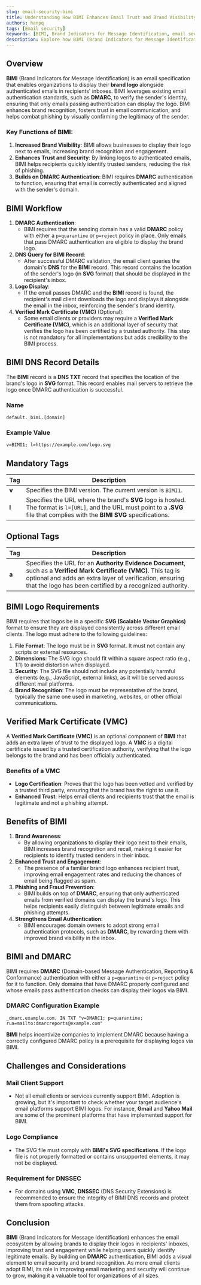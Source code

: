 ```yaml
---
slug: email-security-bimi
title: Understanding How BIMI Enhances Email Trust and Brand Visibility
authors: hanpq
tags: [Email security]
keywords: [BIMI, Brand Indicators for Message Identification, email security, DMARC, email authentication, brand visibility, phishing prevention, VMC, Verified Mark Certificate, email logo, email marketing, email trust, DNSSEC]
description: Explore how BIMI (Brand Indicators for Message Identification) empowers organizations to display their logos next to authenticated emails, increasing brand visibility and trust. Learn how BIMI works with DMARC to combat phishing and improve email engagement by visually confirming sender legitimacy.
---
```


<div class="fb-share-button"
data-href="https://getps.dev/blog/email-security-bimi"
data-layout="button"
data-size="small">
</div>

## **Overview**

**BIMI** (Brand Indicators for Message Identification) is an email specification that enables organizations to display their **brand logo** alongside authenticated emails in recipients' inboxes. BIMI leverages existing email authentication standards, such as **DMARC**, to verify the sender's identity, ensuring that only emails passing authentication can display the logo. BIMI enhances brand recognition, fosters trust in email communication, and helps combat phishing by visually confirming the legitimacy of the sender.

### **Key Functions of BIMI:**

1. **Increased Brand Visibility**: BIMI allows businesses to display their logo next to emails, increasing brand recognition and engagement.
2. **Enhances Trust and Security**: By linking logos to authenticated emails, BIMI helps recipients quickly identify trusted senders, reducing the risk of phishing.
3. **Builds on DMARC Authentication**: BIMI requires **DMARC** authentication to function, ensuring that email is correctly authenticated and aligned with the sender's domain.

## **BIMI Workflow**

1. **DMARC Authentication**:
   * BIMI requires that the sending domain has a valid **DMARC** policy with either a `p=quarantine` or `p=reject` policy in place. Only emails that pass DMARC authentication are eligible to display the brand logo.
2. **DNS Query for BIMI Record**:
   * After successful DMARC validation, the email client queries the domain's **DNS** for the **BIMI** record. This record contains the location of the sender's logo (in **SVG** format) that should be displayed in the recipient's inbox.
3. **Logo Display**:
   * If the email passes DMARC and the **BIMI** record is found, the recipient's mail client downloads the logo and displays it alongside the email in the inbox, reinforcing the sender's brand identity.
4. **Verified Mark Certificate (VMC)** (Optional):
   * Some email clients or providers may require a **Verified Mark Certificate (VMC)**, which is an additional layer of security that verifies the logo has been certified by a trusted authority. This step is not mandatory for all implementations but adds credibility to the BIMI process.

## **BIMI DNS Record Details**

The **BIMI** record is a **DNS TXT** record that specifies the location of the brand's logo in **SVG** format. This record enables mail servers to retrieve the logo once DMARC authentication is successful.

### **Name**

`default._bimi.[domain]`

### **Example Value**

`v=BIMI1; l=https://example.com/logo.svg`

## **Mandatory Tags**

| **Tag** | **Description**                                                                                                                                                                    |
| ------- | ---------------------------------------------------------------------------------------------------------------------------------------------------------------------------------- |
| **v**   | Specifies the BIMI version. The current version is `BIMI1`.                                                                                                                        |
| **l**   | Specifies the URL where the brand's **SVG** logo is hosted. The format is `l=[URL]`, and the URL must point to a **.SVG** file that complies with the **BIMI SVG** specifications. |

## **Optional Tags**

| **Tag** | **Description**                                                                                                                                                                                                                             |
| ------- | ------------------------------------------------------------------------------------------------------------------------------------------------------------------------------------------------------------------------------------------- |
| **a**   | Specifies the URL for an **Authority Evidence Document**, such as a **Verified Mark Certificate (VMC)**. This tag is optional and adds an extra layer of verification, ensuring that the logo has been certified by a recognized authority. |

## **BIMI Logo Requirements**

BIMI requires that logos be in a specific **SVG (Scalable Vector Graphics)** format to ensure they are displayed consistently across different email clients. The logo must adhere to the following guidelines:

1. **File Format**: The logo must be in **SVG** format. It must not contain any scripts or external resources.
2. **Dimensions**: The SVG logo should fit within a square aspect ratio (e.g., 1:1) to avoid distortion when displayed.
3. **Security**: The SVG file should not include any potentially harmful elements (e.g., JavaScript, external links), as it will be served across different mail platforms.
4. **Brand Recognition**: The logo must be representative of the brand, typically the same one used in marketing, websites, or other official communications.

## **Verified Mark Certificate (VMC)**

A **Verified Mark Certificate (VMC)** is an optional component of **BIMI** that adds an extra layer of trust to the displayed logo. A **VMC** is a digital certificate issued by a trusted certification authority, verifying that the logo belongs to the brand and has been officially authenticated.

### **Benefits of a VMC**

* **Logo Certification**: Proves that the logo has been vetted and verified by a trusted third party, ensuring that the brand has the right to use it.
* **Enhanced Trust**: Helps email clients and recipients trust that the email is legitimate and not a phishing attempt.

## **Benefits of BIMI**

1. **Brand Awareness**:
   * By allowing organizations to display their logo next to their emails, BIMI increases brand recognition and recall, making it easier for recipients to identify trusted senders in their inbox.
2. **Enhanced Trust and Engagement**:
   * The presence of a familiar brand logo enhances recipient trust, improving email engagement rates and reducing the chances of email being flagged as spam.
3. **Phishing and Fraud Prevention**:
   * BIMI builds on top of **DMARC**, ensuring that only authenticated emails from verified domains can display the brand's logo. This helps recipients easily distinguish between legitimate emails and phishing attempts.
4. **Strengthens Email Authentication**:
   * BIMI encourages domain owners to adopt strong email authentication protocols, such as **DMARC**, by rewarding them with improved brand visibility in the inbox.

## **BIMI and DMARC**

BIMI requires **DMARC** (Domain-based Message Authentication, Reporting & Conformance) authentication with either a `p=quarantine` or `p=reject` policy for it to function. Only domains that have DMARC properly configured and whose emails pass authentication checks can display their logos via BIMI.

### **DMARC Configuration Example**

```text
_dmarc.example.com. IN TXT "v=DMARC1; p=quarantine; rua=mailto:dmarcreports@example.com"
```

**BIMI** helps incentivize companies to implement DMARC because having a correctly configured DMARC policy is a prerequisite for displaying logos via BIMI.

## **Challenges and Considerations**

### **Mail Client Support**

* Not all email clients or services currently support BIMI. Adoption is growing, but it's important to check whether your target audience's email platforms support BIMI logos. For instance, **Gmail** and **Yahoo Mail** are some of the prominent platforms that have implemented support for BIMI.

### **Logo Compliance**

* The SVG file must comply with **BIMI's SVG specifications**. If the logo file is not properly formatted or contains unsupported elements, it may not be displayed.

### **Requirement for DNSSEC**

* For domains using **VMC**, **DNSSEC** (DNS Security Extensions) is recommended to ensure the integrity of BIMI DNS records and protect them from spoofing attacks.

## **Conclusion**

**BIMI** (Brand Indicators for Message Identification) enhances the email ecosystem by allowing brands to display their logos in recipients' inboxes, improving trust and engagement while helping users quickly identify legitimate emails. By building on **DMARC** authentication, BIMI adds a visual element to email security and brand recognition. As more email clients adopt BIMI, its role in improving email marketing and security will continue to grow, making it a valuable tool for organizations of all sizes.

<Comments />
